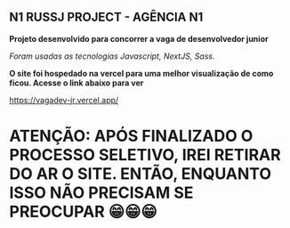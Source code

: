 ## N1 RUSSJ PROJECT - AGÊNCIA N1

**Projeto desenvolvido para concorrer a vaga de desenvolvedor junior**

*Foram usadas as tecnologias Javascript, NextJS, Sass.*

**O site foi hospedado na vercel para uma melhor visualização de como ficou. Acesse o link abaixo para ver**

<https://vagadev-jr.vercel.app/>

# ATENÇÃO: APÓS FINALIZADO O PROCESSO SELETIVO, IREI RETIRAR DO AR O SITE. ENTÃO, ENQUANTO ISSO NÃO PRECISAM SE PREOCUPAR 😁😁😁